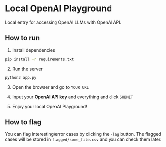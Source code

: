 # Local OpenAI Playground


Local entry for accessing OpenAI LLMs with OpenAI API.

## How to run

1. Install dependencies

```bash
pip install -r requirements.txt
```

2. Run the server

```bash
python3 app.py
```

3. Open the browser and go to `YOUR URL`

4. Input your **OpenAI API key** and everything and click `SUBMIT`

5. Enjoy your local OpenAI Playground!


## How to flag

You can flag interesting/error cases by clicking the `Flag` button. The flagged cases will be stored in `flagged/some_file.csv` and you can check them later.
